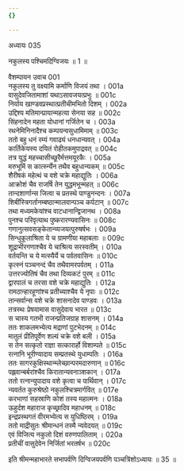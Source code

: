 ```yaml
---
{}

---
```



अध्यायः 035

नकुलस्य पश्चिमदिग्विजयः ॥ 1 ॥

वैशम्पायन उवाच 	001  
नकुलस्य तु वक्ष्यामि कर्माणि विजयं तथा ।	001a  
वासुदेवजितामाशां यथाऽसावजयत्प्रभुः ॥	001c  
निर्याय खाण्डवप्रस्थात्प्रतीचीमभितो दिशम् ।	002a  
उद्दिश्य मतिमान्प्रायान्महत्या सेनया सह ॥	002c  
सिंहनादेन महता योधानां गर्जितेन च ।	003a  
रथनेमिनिनादैश्च कम्पयन्वसुधामिमाम् ॥	003c  
ततो बहु धनं रम्यं गवाढ्यं धनधान्यवत् ।	004a  
कार्तिकेयस्य दयितं रोहीतकमुपाद्रवत्  ॥	004c  
तत्र युद्धं महच्चासीच्छूरैर्मत्तमयूरकैः ।	005a  
मरुभूमिं स कार्त्स्न्येन तथैव बहुधान्यकम् ॥	005c  
शैरीषकं महेत्थं च वशे चक्रे महाद्युतिः ।	006a  
आक्रोशं चैव राजर्षि तेन युद्धमभून्महत् ॥	006c  
तान्दशार्णान्स जित्वा च प्रतस्थे पाण्डुनन्दनः ।	007a  
शिबींस्त्रिगर्तानम्बष्ठान्मालवान्पञ्च कर्पटान् ॥	007c  
तथा मध्यमकेयांश्च वाटधानान्द्विजानथ ।	008a  
पुनश्च परिवृत्याथ पुष्करारण्यवासिनः ॥	008c  
गणानुत्सवसङ्केतान्व्यजयत्पुरुषर्षभः ।	009a  
सिन्धुकूलाश्रिता ये च ग्रामणीया महाबलाः ॥	009c  
शूद्राभीरगणाश्चैव ये चाश्रित्य सरस्वतीम् ।	010a  
वर्तयन्ति च ये मत्स्यैर्ये च पर्वतवासिनः ॥	010c  
कृत्स्नं पञ्चनन्दं चैव तथैवामरपर्वतम् ।	011a  
उत्तरज्योतिषं चैव तथा दिव्यकटं पुरम् ॥	011c  
द्वारपालं च तरसा वशे चक्रे महाद्युतिः ।	012a  
रामठान्हारहूणांश्च प्रतीच्याश्चैव ये नृपाः ॥	012c  
तान्सर्वान्स वशे चक्रे शासनादेव पाण्डवः ।	013a  
तत्रस्थः प्रेषयामास वासुदेवाय भारत ॥	013c  
स चास्य गतभी राजन्प्रतिजग्राह शासनम् ।	014a  
ततः शाकलमभ्येत्य मद्राणां पुटभेदनम् ॥	014c  
मातुलं प्रीतिपूर्वेण शल्यं चक्रे वशे बली ।	015a  
स तेन सत्कृतो राज्ञा सत्कारार्हो विशाम्पते ॥	015c  
रत्नानि भूरीण्यादाय सम्प्रतस्थे युधाम्पतिः ।	016a  
ततः सागरकुक्षिस्थान्म्लेच्छान्परमदारुणान् ॥	016c  
पह्लवान्बर्बरांश्चैव किरातान्यवनाञ्शकान् ।	017a  
ततो रत्नान्युपादाय वशे कृत्वा च पार्थिवान् ।	017c  
न्यवर्तत कुरुश्रेष्ठो नकुलश्चित्रमार्गवित् ॥	017e  
करभाणां सहस्राणि कोशं तस्य महात्मनः ।	018a  
ऊहुर्दश महाराज कृच्छ्रादिव महाधनम् ॥	018c  
इन्द्रप्रस्थगतं वीरमभ्येत्य स युधिष्ठिरम् ।	019a  
ततो माद्रीसुतः श्रीमान्धनं तस्मै न्यवेदयत् ॥	019c  
एवं विजित्य नकुलो दिशं वरुणपालिताम् ।	020a  
प्रतीचीं वासुदेवेन निर्जितां भरतर्षभ ॥ 	020c  

इति श्रीमन्महाभारते सभापर्वणि दिग्विजयपर्वणि पञ्चत्रिंशोऽध्यायः ॥ 35 ॥